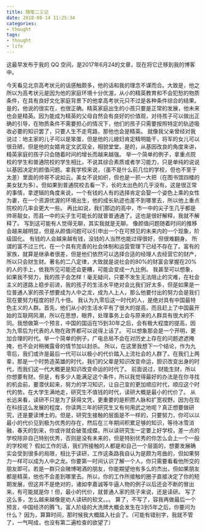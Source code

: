 ```yaml
---
title: 随笔二三记
date: 2018-08-14 11:25:34
categories:
- thought
tags:
- thought
- life
---
```

这最早发布于我的 QQ 空间，是2017年6月24的文章，现在将它迁移到我的博客中。
<!-- more -->
今天看见北京高考状元的话感触颇多，他的话和我的理念不谋而合。大致是，他之所以为高考状元是因为他的家庭环境十分优渥，从小的精英教育和不会犯愁的物质条件，在具有良好文化家庭背景下的他拿高考状元只不过是各种条件综合的结果。
是的，他说的很实在，也很正确。精英家庭出生的小孩只要是正常的发展，他未来也会是精英。因为能成为精英的父母自然会有良好的价值观，对待孩子可以做出正确的引导，在物质条件不需要担心的情况下，他们的孩子只需要按照特定的轨迹吸收必要的知识罢了，只要人生不走弯路，那他也会是精英。
就像我父亲曾经对我说过：地主家的儿子可以是笨蛋，但是他的儿媳妇肯定精明能干，将军的女儿可以很丑陋，但是他的女婿肯定文武双全，相貌堂堂。是的，从基因改良的角度来讲，精英家庭的孩子只会随着时间的增长而越来越强。
举一个简单的例子，拿重点院校的学生和普通院校的学生相比，不说其综合素质或者学习能力，只是单纯的说说以基因决定的颜值问题。拿我学校来说，（虽不是什么前几位的学校，但也不至于太差）里面的帅哥不说如云。美女不说如织，但也是一抓一大把（在图书馆四楼的美女犹为多）。但如果到普通院校去看一下，长的太出色的几乎没有。这是很正常的事情，拿逻辑的角度来说，一个有钱的人有的选择肯定会娶一个姿色上乘的女性为妻，在一个资源优渥的环境出生，他的成长轨迹也差不到哪里去，所以他上重点院校的几率会更大一些。
再比如说，我们那边的高中，市一中的尖子生几乎都是帅哥靓女，而县一中的尖子生可能长的就普普通通了。这也是很好解释，我就不解释了。
写到这可能有人觉得无聊，其实我就是无聊。
像颜值问题随着时间的推移会越来越明显，但是从颜值问题可以引申出一个在可预见的未来内的一个现象，阶级固化。
有钱的人会越来越有钱，没钱的人当然也能过得很好，但很难翻身。
所谓的富不过三代，在一个具有完善的社会体制和运营管理下已经不存在了。富有的家族，就算是继承者很差，但是他们依然可以选择合适的经理人去经营它的财产，所以只会财生财。著名的二八定律，大致就是说社会的80%的财富会掌握在20%的人的手上，依我所见可能还会更糟，可能会变成一九比例。
我甚至可以想象，如果我不努力，我的孩子会怎样！毫无疑问，只要不发生无法阻止的灾难，在社会主义的道路上稳步前进，我的孩子的生活水平绝对会比我们好太多，但是如果是一位普通人家的孩子想要成为人中之龙，成为人上人，那么他要付出的努力会是我们现在要努力程度的好几十倍。
我认为九零后这一时代的人，是绝对具有中国最特色主义的人群。首先，他们从小的生活水平有了很大的提高，而且赶上了中国最开始的互联网风潮，所以在思想，眼界，处理事务上会与原来的人群具有很大的不同。我想做第一个预言，中国的国运在15到30年之后，会有极大程度的提高，因为九零后为代表的人物在政界都可以说得上话了。
可以想象那会是一个开明，更加合理的时代。举一个简单的例子，广电总局不会在对历史上存在的问题遮遮掩掩，也不会对稍微露骨的情节加以封杀。
所以，在这里我想下一个结论，作为九零后，我们或许是最后一代可以以极小的代价踏入上流社会的人群了。在我们上两辈，那是一个时势造英雄的时代，我们的父辈是知识改变命运，胆识改变出身的时代，而我们这一代大概更是知识改变命运的时代了。
前面说过，财能生财，所以你想要有财。但是，有多少人能满足这个条件，所以我觉得最好的办法是在你寻找的机会前，要潜伏起来，努力的学习知识，让自己变的更加顺应时代，顺应这个时代的势。在大学生满地走，研究生不值钱的时代，读研大概是最小的代价了。
从长远来看，读研不只是为了获得文凭，更重要的是积攒人脉和扩宽视野。因为在现在科技这么发展的程度，你读两三年的研究生又有何用武之地呢？真正想要做研究，还是要读博士的。但是，研究生接触的层面是不一样的，只要努力，你可以以最小的代价见到极为优秀的存在，然后在三年期间积累足够的知识，等待冰雪消融，春天的到来，你或许就会破茧成蝶。所以读研究生一定要上好学校，差一点的学校除非自己特别优秀，否则是没有未来的，但是特别优秀的你怎么会上一个一般的学校呢？
假如工作的话，我们所接触的人都是和自己一个层面的，想要发展确实会受到很多的局限，相比于读研，工作这条路我自认为是颇为弯曲的，但如果努力一样可以成为人中之龙。你要第一时间认识了解一个人，你只需要看看他所交的朋友即可。若是一群只会赌博喝酒的朋友，你能期望他有多么的杰出，但如果朋友都是精英，他也不会差到哪里去。所以，你的工作所接触的圈子直接决定了你的短期发展，但这并不是绝对的，诸如李嘉诚等牛逼人物的例子以后还会不断的冒出来，有可能就是你！但，最小的代价，就普通人家的孩子来说，还是读研。
写了这么多，怎么越来越像是劝人读研的软文。。。
算了，不写了，容我再做最后一个预言，中国经济的腾飞，富人阶级的大洗牌大概会发生在3到5年之后，你要问为什么？
因为，算算时间，那时候我大概踏入社会了。（可能有错别字，我就不管了，一气呵成，也没有第二遍检查的欲望了）
